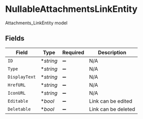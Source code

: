 # NullableAttachmentsLinkEntity

Attachments_LinkEntity model


## Fields

| Field               | Type                | Required            | Description         |
| ------------------- | ------------------- | ------------------- | ------------------- |
| `ID`                | **string*           | :heavy_minus_sign:  | N/A                 |
| `Type`              | **string*           | :heavy_minus_sign:  | N/A                 |
| `DisplayText`       | **string*           | :heavy_minus_sign:  | N/A                 |
| `HrefURL`           | **string*           | :heavy_minus_sign:  | N/A                 |
| `IconURL`           | **string*           | :heavy_minus_sign:  | N/A                 |
| `Editable`          | **bool*             | :heavy_minus_sign:  | Link can be edited  |
| `Deletable`         | **bool*             | :heavy_minus_sign:  | Link can be deleted |